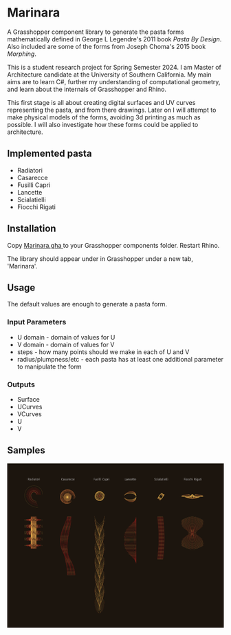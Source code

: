 # Marinara
A Grasshopper component library to generate the pasta forms mathematically defined in George L Legendre's 2011 book _Pasta By Design_. Also included are some of the forms from Joseph Choma's 2015 book _Morphing_.

This is a student research project for Spring Semester 2024. I am Master of Architecture candidate at the University of Southern California. My main aims are to learn C#, further my understanding of computational geometry, and learn about the internals of Grasshopper and Rhino.

This first stage is all about creating digital surfaces and UV curves representing the pasta, and from there drawings. Later on I will attempt to make physical models of the forms, avoiding 3d printing as much as possible. I will also investigate how these forms could be applied to architecture.

## Implemented pasta

* Radiatori
* Casarecce
* Fusilli Capri
* Lancette
* Scialatielli
* Fiocchi Rigati

## Installation
Copy [Marinara.gha ](https://github.com/kardamom/Marinara/releases/) to your Grasshopper components folder. Restart Rhino.

The library should appear under in Grasshopper under a new tab, 'Marinara'.

## Usage
The default values are enough to generate a pasta form.

### Input Parameters

* U domain - domain of values for U
* V domain - domain of values for V
* steps - how many points should we make in each of U and V
* radius/plumpness/etc - each pasta has at least one additional parameter to manipulate the form

### Outputs

* Surface
* UCurves
* VCurves
* U
* V


## Samples
![6 up](https://raw.githubusercontent.com/kardamom/Marinara/master/Docs/Pasta-6up.png)

